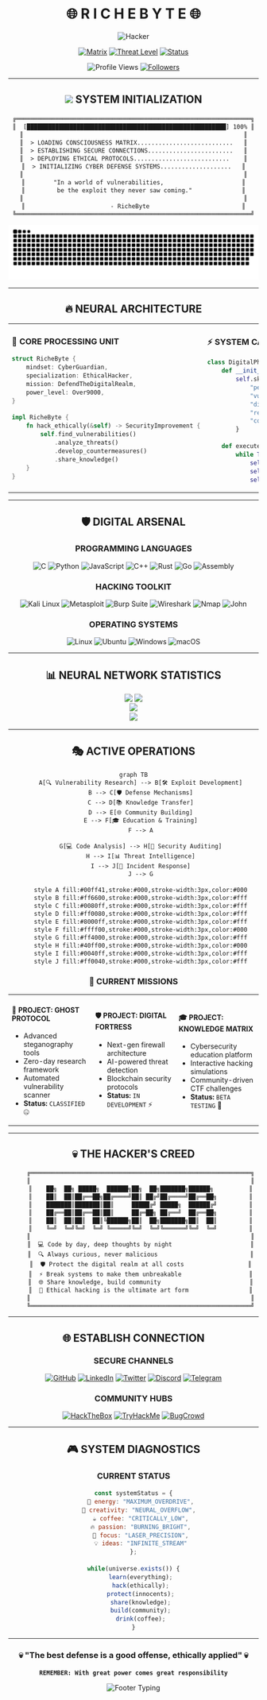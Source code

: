 # <div align="center">🌐 **R I C H E B Y T E** 🌐</div>

<div align="center">

![Hacker](https://readme-typing-svg.herokuapp.com/?font=Orbitron&size=40&duration=2000&pause=300&color=00FF41&center=true&vCenter=true&multiline=true&width=800&height=120&lines=INITIALIZING+NEURAL+INTERFACE...;ACCESSING+MAINFRAME+PROTOCOLS;CYBER+SECURITY+%7C+ETHICAL+HACKER;DIGITAL+GUARDIAN+%7C+CODE+ARCHITECT;WELCOME+TO+THE+MATRIX)

<div align="center">

[![Matrix](https://img.shields.io/badge/%F0%9F%94%B4_LIVE_SYSTEM-OPERATIONAL-00FF41?style=for-the-badge&labelColor=000000&logo=matrix&logoColor=00FF41)](https://github.com/RicheByte) [![Threat Level](https://img.shields.io/badge/THREAT_LEVEL-BENEVOLENT-00FF41?style=for-the-badge&labelColor=FF0000&logo=shield&logoColor=white)](https://github.com/RicheByte) [![Status](https://img.shields.io/badge/STATUS-HACKING_THE_PLANET-00FF41?style=for-the-badge&labelColor=000000&logo=hackaday&logoColor=00FF41)](https://github.com/RicheByte)

![Profile Views](https://komarev.com/ghpvc/?username=RicheByte&label=NEURAL%20CONNECTIONS&color=00ff41&style=for-the-badge&abbreviated=true) [![Followers](https://img.shields.io/github/followers/RicheByte?label=DIGITAL%20ALLIES&style=for-the-badge&color=00FF41&labelColor=000000)](https://github.com/RicheByte)

</div>

---

## <img src="https://media.giphy.com/media/WUlplcMpOCEmTGBtBW/giphy.gif" width="40"> **SYSTEM INITIALIZATION**

```
╔══════════════════════════════════════════════════════════════════╗
║  [████████████████████████████████████████████████████████] 100% ║
║                                                              ║
║  > LOADING CONSCIOUSNESS MATRIX...........................   ║
║  > ESTABLISHING SECURE CONNECTIONS........................   ║
║  > DEPLOYING ETHICAL PROTOCOLS...........................    ║
║  > INITIALIZING CYBER DEFENSE SYSTEMS....................   ║
║                                                              ║
║        "In a world of vulnerabilities,                      ║
║         be the exploit they never saw coming."              ║
║                                                              ║
║                        - RicheByte                          ║
╚══════════════════════════════════════════════════════════════════╝
```

<div align="center"> <img src="https://raw.githubusercontent.com/platane/platane/output/github-contribution-grid-snake-dark.svg" alt="Snake animation" /> </div>

---

## 🔥 **NEURAL ARCHITECTURE**

<table> <tr> <td width="50%" valign="top">

### 🧠 **CORE PROCESSING UNIT**

```rust
struct RicheByte {
    mindset: CyberGuardian,
    specialization: EthicalHacker,
    mission: DefendTheDigitalRealm,
    power_level: Over9000,
}

impl RicheByte {
    fn hack_ethically(&self) -> SecurityImprovement {
        self.find_vulnerabilities()
            .analyze_threats()
            .develop_countermeasures()
            .share_knowledge()
    }
}
```

</td> <td width="50%" valign="top">

### ⚡ **SYSTEM CAPABILITIES**

```python
class DigitalPhantom:
    def __init__(self):
        self.skills = {
            "penetration_testing": "MASTER",
            "vulnerability_assessment": "EXPERT", 
            "digital_forensics": "ADVANCED",
            "reverse_engineering": "PROFICIENT",
            "code_analysis": "NINJA_LEVEL"
        }
        
    def execute_mission(self):
        while True:
            self.scan_for_threats()
            self.fortify_defenses()
            self.educate_community()
```

</td> </tr> </table>

---

## 🛡️ **DIGITAL ARSENAL**

<div align="center">

### **PROGRAMMING LANGUAGES**

![C](https://img.shields.io/badge/C-A8B9CC?style=for-the-badge&logo=c&logoColor=black&label=%E2%9A%A1) ![Python](https://img.shields.io/badge/Python-FFD43B?style=for-the-badge&logo=python&logoColor=blue&label=%F0%9F%90%8D) ![JavaScript](https://img.shields.io/badge/JavaScript-323330?style=for-the-badge&logo=javascript&logoColor=F7DF1E&label=%E2%9A%A1) ![C++](https://img.shields.io/badge/C%2B%2B-00599C?style=for-the-badge&logo=c%2B%2B&logoColor=white&label=%E2%9A%A1) ![Rust](https://img.shields.io/badge/Rust-000000?style=for-the-badge&logo=rust&logoColor=white&label=%E2%9A%A1) ![Go](https://img.shields.io/badge/Go-00ADD8?style=for-the-badge&logo=go&logoColor=white&label=%E2%9A%A1) ![Assembly](https://img.shields.io/badge/Assembly-525252?style=for-the-badge&logo=assemblyscript&logoColor=white&label=%F0%9F%92%80)

### **HACKING TOOLKIT**

![Kali Linux](https://img.shields.io/badge/Kali_Linux-557C94?style=for-the-badge&logo=kali-linux&logoColor=white&label=%F0%9F%92%80) ![Metasploit](https://img.shields.io/badge/Metasploit-2596CD?style=for-the-badge&logo=metasploit&logoColor=white&label=%F0%9F%92%A5) ![Burp Suite](https://img.shields.io/badge/Burp_Suite-FF6633?style=for-the-badge&logo=burp-suite&logoColor=white&label=%F0%9F%94%8D) ![Wireshark](https://img.shields.io/badge/Wireshark-1679A7?style=for-the-badge&logo=wireshark&logoColor=white&label=%F0%9F%93%A1) ![Nmap](https://img.shields.io/badge/Nmap-4682B4?style=for-the-badge&logo=nmap&logoColor=white&label=%F0%9F%97%BA%EF%B8%8F) ![John](https://img.shields.io/badge/John_the_Ripper-8B0000?style=for-the-badge&logo=john-the-ripper&logoColor=white&label=%F0%9F%94%93)

### **OPERATING SYSTEMS**

![Linux](https://img.shields.io/badge/Linux-FCC624?style=for-the-badge&logo=linux&logoColor=black&label=%F0%9F%90%A7) ![Ubuntu](https://img.shields.io/badge/Ubuntu-E95420?style=for-the-badge&logo=ubuntu&logoColor=white&label=%F0%9F%9F%A0) ![Windows](https://img.shields.io/badge/Windows-0078D6?style=for-the-badge&logo=windows&logoColor=white&label=%F0%9F%AA%9F) ![macOS](https://img.shields.io/badge/macOS-000000?style=for-the-badge&logo=macos&logoColor=white&label=%F0%9F%8D%8E)

</div>

---

## 📊 **NEURAL NETWORK STATISTICS**

<div align="center"> <img height="180em" src="https://github-readme-stats.vercel.app/api?username=RicheByte&show_icons=true&theme=radical&include_all_commits=true&count_private=true&hide_border=true&bg_color=0d1117&title_color=00ff41&icon_color=ff6600&text_color=ffffff&ring_color=00ff41"/> <img height="180em" src="https://github-readme-stats.vercel.app/api/top-langs/?username=RicheByte&layout=compact&langs_count=16&theme=radical&hide_border=true&bg_color=0d1117&title_color=00ff41&text_color=ffffff"/> </div> <div align="center"> <img src="https://github-readme-streak-stats.herokuapp.com/?user=RicheByte&theme=radical&hide_border=true&background=0d1117&stroke=00ff41&ring=00ff41&fire=ff6600&currStreakLabel=00ff41&dates=ffffff" /> </div> <div align="center"> <img src="https://github-readme-activity-graph.vercel.app/graph?username=RicheByte&bg_color=0d1117&color=00ff41&line=ff6600&point=ffffff&area=true&hide_border=true&custom_title=Neural%20Activity%20Matrix" /> </div>

---

## 🎭 **ACTIVE OPERATIONS**

<div align="center">

```mermaid
graph TB
    A[🔍 Vulnerability Research] --> B[🛠️ Exploit Development]
    B --> C[🛡️ Defense Mechanisms]
    C --> D[📚 Knowledge Transfer]
    D --> E[🌐 Community Building]
    E --> F[🎓 Education & Training]
    F --> A
    
    G[💻 Code Analysis] --> H[🔐 Security Auditing]
    H --> I[📊 Threat Intelligence]
    I --> J[🚨 Incident Response]
    J --> G
    
    style A fill:#00ff41,stroke:#000,stroke-width:3px,color:#000
    style B fill:#ff6600,stroke:#000,stroke-width:3px,color:#fff
    style C fill:#0080ff,stroke:#000,stroke-width:3px,color:#fff
    style D fill:#ff0080,stroke:#000,stroke-width:3px,color:#fff
    style E fill:#8000ff,stroke:#000,stroke-width:3px,color:#fff
    style F fill:#ffff00,stroke:#000,stroke-width:3px,color:#000
    style G fill:#ff4000,stroke:#000,stroke-width:3px,color:#fff
    style H fill:#40ff00,stroke:#000,stroke-width:3px,color:#000
    style I fill:#0040ff,stroke:#000,stroke-width:3px,color:#fff
    style J fill:#ff0040,stroke:#000,stroke-width:3px,color:#fff
```

</div>

### 🚀 **CURRENT MISSIONS**

<table> <tr> <td width="33%">

#### 🔐 **PROJECT: GHOST PROTOCOL**

- Advanced steganography tools
- Zero-day research framework
- Automated vulnerability scanner
- **Status:** `CLASSIFIED` 🤐

</td> <td width="33%">

#### 🛡️ **PROJECT: DIGITAL FORTRESS**

- Next-gen firewall architecture
- AI-powered threat detection
- Blockchain security protocols
- **Status:** `IN DEVELOPMENT` ⚡

</td> <td width="33%">

#### 🎓 **PROJECT: KNOWLEDGE MATRIX**

- Cybersecurity education platform
- Interactive hacking simulations
- Community-driven CTF challenges
- **Status:** `BETA TESTING` 🧪

</td> </tr> </table>

---

## 💀 **THE HACKER'S CREED**

<div align="center">

```
    ╔══════════════════════════════════════════════════════════════╗
    ║                                                              ║
    ║    ██╗  ██╗ █████╗  ██████╗██╗  ██╗███████╗██████╗          ║
    ║    ██║  ██║██╔══██╗██╔════╝██║ ██╔╝██╔════╝██╔══██╗         ║
    ║    ███████║███████║██║     █████╔╝ █████╗  ██████╔╝         ║
    ║    ██╔══██║██╔══██║██║     ██╔═██╗ ██╔══╝  ██╔══██╗         ║
    ║    ██║  ██║██║  ██║╚██████╗██║  ██╗███████╗██║  ██║         ║
    ║    ╚═╝  ╚═╝╚═╝  ╚═╝ ╚═════╝╚═╝  ╚═╝╚══════╝╚═╝  ╚═╝         ║
    ║                                                              ║
    ║  💻 Code by day, deep thoughts by night                      ║
    ║  🔍 Always curious, never malicious                          ║
    ║  🛡️ Protect the digital realm at all costs                  ║
    ║  ⚡ Break systems to make them unbreakable                   ║
    ║  🌐 Share knowledge, build community                         ║
    ║  🎯 Ethical hacking is the ultimate art form                 ║
    ║                                                              ║
    ╚══════════════════════════════════════════════════════════════╝
```

</div>

---

## 🌐 **ESTABLISH CONNECTION**

<div align="center">

### **SECURE CHANNELS**

[![GitHub](https://img.shields.io/badge/GitHub-100000?style=for-the-badge&logo=github&logoColor=white&label=%F0%9F%90%99)](https://github.com/RicheByte) [![LinkedIn](https://img.shields.io/badge/LinkedIn-0077B5?style=for-the-badge&logo=linkedin&logoColor=white&label=%F0%9F%92%BC)](https://linkedin.com/in/richebyte) [![Twitter](https://img.shields.io/badge/Twitter-1DA1F2?style=for-the-badge&logo=twitter&logoColor=white&label=%F0%9F%90%A6)](https://twitter.com/richebyte) [![Discord](https://img.shields.io/badge/Discord-5865F2?style=for-the-badge&logo=discord&logoColor=white&label=%F0%9F%8E%AE)](https://discord.gg/richebyte) [![Telegram](https://img.shields.io/badge/Telegram-2CA5E0?style=for-the-badge&logo=telegram&logoColor=white&label=%F0%9F%93%B1)](https://t.me/richebyte)

### **COMMUNITY HUBS**

[![HackTheBox](https://img.shields.io/badge/HackTheBox-9FEF00?style=for-the-badge&logo=hackthebox&logoColor=black&label=%F0%9F%93%A6)](https://hackthebox.com/) [![TryHackMe](https://img.shields.io/badge/TryHackMe-212C42?style=for-the-badge&logo=tryhackme&logoColor=white&label=%F0%9F%8E%AF)](https://tryhackme.com/) [![BugCrowd](https://img.shields.io/badge/BugCrowd-F26724?style=for-the-badge&logo=bugcrowd&logoColor=white&label=%F0%9F%90%9B)](https://bugcrowd.com/)

</div>

---

## 🎮 **SYSTEM DIAGNOSTICS**

<div align="center">

### **CURRENT STATUS**

```javascript
const systemStatus = {
    🔋 energy: "MAXIMUM_OVERDRIVE",
    🧠 creativity: "NEURAL_OVERFLOW", 
    ☕ coffee: "CRITICALLY_LOW",
    🔥 passion: "BURNING_BRIGHT",
    🎯 focus: "LASER_PRECISION",
    💡 ideas: "INFINITE_STREAM"
};

while(universe.exists()) {
    learn(everything);
    hack(ethically);
    protect(innocents);
    share(knowledge);
    build(community);
    drink(coffee);
}
```

</div>

---


### 💀 **"The best defense is a good offense, ethically applied"** 💀

**`REMEMBER: With great power comes great responsibility`**

<img src="https://readme-typing-svg.herokuapp.com?font=Orbitron&size=25&duration=4000&pause=1000&color=00FF41&center=true&vCenter=true&width=600&lines=STAY+CURIOUS+%7C+STAY+ETHICAL;HACK+THE+PLANET+%7C+RESPONSIBLY;BREAK+BARRIERS+%7C+NOT+SYSTEMS" alt="Footer Typing" /> </div>
